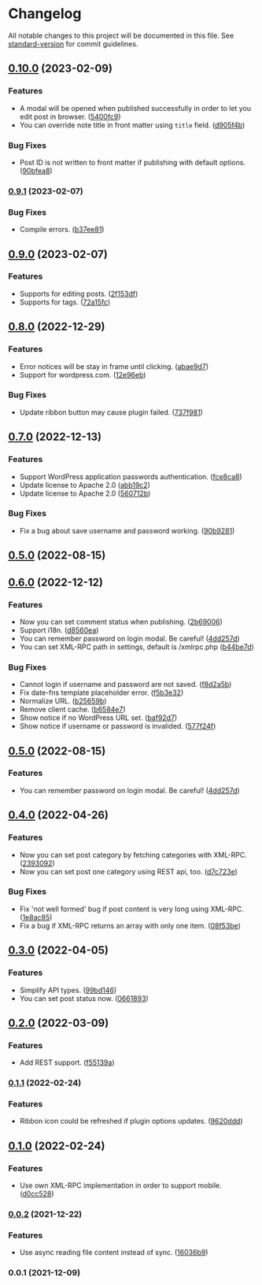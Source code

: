 # Changelog

All notable changes to this project will be documented in this file. See [standard-version](https://github.com/conventional-changelog/standard-version) for commit guidelines.

## [0.10.0](https://github.com/devbean/obsidian-wordpress/compare/0.9.1...0.10.0) (2023-02-09)


### Features

* A modal will be opened when published successfully in order to let you edit post in browser. ([5400fc9](https://github.com/devbean/obsidian-wordpress/commit/5400fc974a0a1f125abcf0a972f4efce68f27a6c))
* You can override note title in front matter using `title` field. ([d905f4b](https://github.com/devbean/obsidian-wordpress/commit/d905f4ba5d47f6009ba728367dcbf11a8c05803d))


### Bug Fixes

* Post ID is not written to front matter if publishing with default options. ([90bfea8](https://github.com/devbean/obsidian-wordpress/commit/90bfea828946f214461427470e5684e3f6a38aba))

### [0.9.1](https://github.com/devbean/obsidian-wordpress/compare/0.9.0...0.9.1) (2023-02-07)


### Bug Fixes

* Compile errors. ([b37ee81](https://github.com/devbean/obsidian-wordpress/commit/b37ee81a53a5322adb67eafb51cf737a5628a45c))

## [0.9.0](https://github.com/devbean/obsidian-wordpress/compare/0.8.0...0.9.0) (2023-02-07)


### Features

* Supports for editing posts. ([2f153df](https://github.com/devbean/obsidian-wordpress/commit/2f153dfc95cd2bfd97245179e0e981aa276f7d20))
* Supports for tags. ([72a15fc](https://github.com/devbean/obsidian-wordpress/commit/72a15fcb16e7b6246f2da03305c6db52253d228c))

## [0.8.0](https://github.com/devbean/obsidian-wordpress/compare/0.7.0...0.8.0) (2022-12-29)


### Features

* Error notices will be stay in frame until clicking. ([abae9d7](https://github.com/devbean/obsidian-wordpress/commit/abae9d794370847738a93f720aa3ad220c1a2cd8))
* Support for wordpress.com. ([12e96eb](https://github.com/devbean/obsidian-wordpress/commit/12e96ebb1d036f2f9f1a5535b517dd552197dc0c))


### Bug Fixes

* Update ribbon button may cause plugin failed. ([737f981](https://github.com/devbean/obsidian-wordpress/commit/737f981130a37525d2431d0f847b9afdc73b35c5))

## [0.7.0](https://github.com/devbean/obsidian-wordpress/compare/0.6.0...0.7.0) (2022-12-13)


### Features

* Support WordPress application passwords authentication. ([fce8ca8](https://github.com/devbean/obsidian-wordpress/commit/fce8ca8c18345c409a05d56c68a16e9504a5d59f))
* Update license to Apache 2.0 ([abb19c2](https://github.com/devbean/obsidian-wordpress/commit/abb19c2687f12b7639e50727c45643b320d09cf6))
* Update license to Apache 2.0 ([560712b](https://github.com/devbean/obsidian-wordpress/commit/560712b18103059a599276577a175b6cac09be5d))


### Bug Fixes

* Fix a bug about save username and password working. ([90b9281](https://github.com/devbean/obsidian-wordpress/commit/90b9281f53ec62dafee63453a36a86bd55168f90))

## [0.5.0](https://github.com/devbean/obsidian-wordpress/compare/0.4.0...0.5.0) (2022-08-15)

## [0.6.0](https://github.com/devbean/obsidian-wordpress/compare/0.4.0...0.6.0) (2022-12-12)


### Features

* Now you can set comment status when publishing. ([2b69006](https://github.com/devbean/obsidian-wordpress/commit/2b69006033a1543bc6451cb610eb66242dc77afd))
* Support i18n. ([d8560ea](https://github.com/devbean/obsidian-wordpress/commit/d8560ea602f43de59db0565189710fe8645737a0))
* You can remember password on login modal. Be careful! ([4dd257d](https://github.com/devbean/obsidian-wordpress/commit/4dd257d2151d12cc93752d4396ed479b880f3de3))
* You can set XML-RPC path in settings, default is /xmlrpc.php ([b44be7d](https://github.com/devbean/obsidian-wordpress/commit/b44be7db1db3c24286052062a7e05422433a57af))


### Bug Fixes

* Cannot login if username and password are not saved. ([f8d2a5b](https://github.com/devbean/obsidian-wordpress/commit/f8d2a5b4f3e9cc9ce5ddce04133a130faf9f4401))
* Fix date-fns template placeholder error. ([f5b3e32](https://github.com/devbean/obsidian-wordpress/commit/f5b3e32ff56e5ba1904d86703f3973a447c9ca5c))
* Normalize URL. ([b25659b](https://github.com/devbean/obsidian-wordpress/commit/b25659bf5da586d3aa4eb1fcf31f4544616b4acd))
* Remove client cache. ([b6584e7](https://github.com/devbean/obsidian-wordpress/commit/b6584e73892ab6a52915ab00b9a00cab2c5752fd))
* Show notice if no WordPress URL set. ([baf92d7](https://github.com/devbean/obsidian-wordpress/commit/baf92d79e5f2db5f97210db7fa157f9b5ba0d531))
* Show notice if username or password is invalided. ([577f24f](https://github.com/devbean/obsidian-wordpress/commit/577f24f7c885f6d715fd51c9bc563681a528b370))

## [0.5.0](https://github.com/devbean/obsidian-wordpress/compare/0.4.0...0.5.0) (2022-08-15)


### Features

* You can remember password on login modal. Be careful! ([4dd257d](https://github.com/devbean/obsidian-wordpress/commit/4dd257d2151d12cc93752d4396ed479b880f3de3))

## [0.4.0](https://github.com/devbean/obsidian-wordpress/compare/0.3.0...0.4.0) (2022-04-26)


### Features

* Now you can set post category by fetching categories with XML-RPC. ([2393092](https://github.com/devbean/obsidian-wordpress/commit/23930923dd9b626c07cc1b94473da723acbdcb02))
* Now you can set post one category using REST api, too. ([d7c723e](https://github.com/devbean/obsidian-wordpress/commit/d7c723e61e0a6b7838b97ce5fee094434e341dfe))


### Bug Fixes

* Fix 'not well formed' bug if post content is very long using XML-RPC. ([1e8ac85](https://github.com/devbean/obsidian-wordpress/commit/1e8ac854ecfe9f485751d9d10b658ad4002fab95))
* Fix a bug if XML-RPC returns an array with only one item. ([08f53be](https://github.com/devbean/obsidian-wordpress/commit/08f53beeb553cc370fb1d6736b44171d0fb0fafe))

## [0.3.0](https://github.com/devbean/obsidian-wordpress/compare/0.2.0...0.3.0) (2022-04-05)


### Features

* Simplify API types. ([99bd146](https://github.com/devbean/obsidian-wordpress/commit/99bd146cef4eef02faf3b592668e3e17e7e7439b))
* You can set post status now. ([0661893](https://github.com/devbean/obsidian-wordpress/commit/06618936fda714d62240198377a48ea81553f596))

## [0.2.0](https://github.com/devbean/obsidian-wordpress/compare/0.1.1...0.2.0) (2022-03-09)


### Features

* Add REST support. ([f55139a](https://github.com/devbean/obsidian-wordpress/commit/f55139a13477b83f16be51ea20349acb2a484fe0))

### [0.1.1](https://github.com/devbean/obsidian-wordpress/compare/0.1.0...0.1.1) (2022-02-24)


### Features

* Ribbon icon could be refreshed if plugin options updates. ([9620ddd](https://github.com/devbean/obsidian-wordpress/commit/9620ddd48cfe3654e6583d6be2039e821e5a6da6))

## [0.1.0](https://github.com/devbean/obsidian-wordpress/compare/0.0.2...0.1.0) (2022-02-24)


### Features

* Use own XML-RPC implementation in order to support mobile. ([d0cc528](https://github.com/devbean/obsidian-wordpress/commit/d0cc5280d64ee2eded8c124205ef4cf9df9d60dd))

### [0.0.2](https://github.com/devbean/obsidian-wordpress/compare/0.0.1...0.0.2) (2021-12-22)


### Features

* Use async reading file content instead of sync. ([16036b9](https://github.com/devbean/obsidian-wordpress/commit/16036b9374738c984fc5e6db15e2f8caeec93ce8))

### 0.0.1 (2021-12-09)

